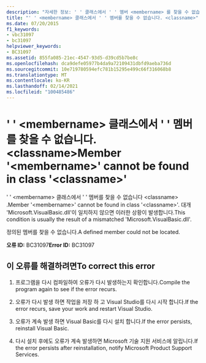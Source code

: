 ```yaml
---
description: "자세한 정보: ' ' 클래스에서 ' ' 멤버 <membername> 를 찾을 수 없습니다. <classname>"
title: "' ' <membername> 클래스에서 ' ' 멤버를 찾을 수 없습니다. <classname>"
ms.date: 07/20/2015
f1_keywords:
- vbc31097
- bc31097
helpviewer_keywords:
- BC31097
ms.assetid: 855fa085-21ec-4547-93d5-d39cd5b7be8c
ms.openlocfilehash: dca9defe05977b4da9a72109431dbfd9aeba736d
ms.sourcegitcommit: 10e719780594efc781b15295e499c66f316068b8
ms.translationtype: MT
ms.contentlocale: ko-KR
ms.lasthandoff: 02/14/2021
ms.locfileid: "100485486"
---
```

# <a name="member-membername-cannot-be-found-in-class-classname"></a><span data-ttu-id="de221-103">' ' \<membername> 클래스에서 ' ' 멤버를 찾을 수 없습니다. \<classname></span><span class="sxs-lookup"><span data-stu-id="de221-103">Member '\<membername>' cannot be found in class '\<classname>'</span></span>

<span data-ttu-id="de221-104">' ' \<membername> 클래스에서 ' ' 멤버를 찾을 수 없습니다 \<classname> .</span><span class="sxs-lookup"><span data-stu-id="de221-104">Member '\<membername>' cannot be found in class '\<classname>'.</span></span> <span data-ttu-id="de221-105">대개 'Microsoft.VisualBasic.dll'이 일치하지 않으면 이러한 상황이 발생합니다.</span><span class="sxs-lookup"><span data-stu-id="de221-105">This condition is usually the result of a mismatched 'Microsoft.VisualBasic.dll'.</span></span>  
  
 <span data-ttu-id="de221-106">정의된 멤버를 찾을 수 없습니다.</span><span class="sxs-lookup"><span data-stu-id="de221-106">A defined member could not be located.</span></span>  
  
 <span data-ttu-id="de221-107">**오류 ID:** BC31097</span><span class="sxs-lookup"><span data-stu-id="de221-107">**Error ID:** BC31097</span></span>  
  
## <a name="to-correct-this-error"></a><span data-ttu-id="de221-108">이 오류를 해결하려면</span><span class="sxs-lookup"><span data-stu-id="de221-108">To correct this error</span></span>  
  
1. <span data-ttu-id="de221-109">프로그램을 다시 컴파일하여 오류가 다시 발생하는지 확인합니다.</span><span class="sxs-lookup"><span data-stu-id="de221-109">Compile the program again to see if the error recurs.</span></span>  
  
2. <span data-ttu-id="de221-110">오류가 다시 발생 하면 작업을 저장 하 고 Visual Studio를 다시 시작 합니다.</span><span class="sxs-lookup"><span data-stu-id="de221-110">If the error recurs, save your work and restart Visual Studio.</span></span>  
  
3. <span data-ttu-id="de221-111">오류가 계속 발생 하면 Visual Basic를 다시 설치 합니다.</span><span class="sxs-lookup"><span data-stu-id="de221-111">If the error persists, reinstall Visual Basic.</span></span>  
  
4. <span data-ttu-id="de221-112">다시 설치 후에도 오류가 계속 발생하면 Microsoft 기술 지원 서비스에 알립니다.</span><span class="sxs-lookup"><span data-stu-id="de221-112">If the error persists after reinstallation, notify Microsoft Product Support Services.</span></span>  
